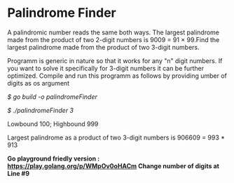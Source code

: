 # Palindrome Finder

A palindromic number reads the same both ways. The largest palindrome made from the product of two 2-digit numbers is 9009 = 91 × 99.Find the largest palindrome made from the product of two 3-digit numbers.

Programm is generic in nature so that it works for any "n" digit numbers. If you want to solve it specifically for 3-digit numbers it can be further optimized. 
Compile and run this programm as follows by providing umber of digits as os argument

  *$ go build -o palindromeFinder*

  *$ ./palindromeFinder 3*
  
  Lowbound 100; Highbound 999
  
  Largest palindrome as a product of two 3-digit numbers is 906609 = 993 * 913

**Go playground friedly version : https://play.golang.org/p/WMpOv0oHACm Change number of digits at Line #9**
